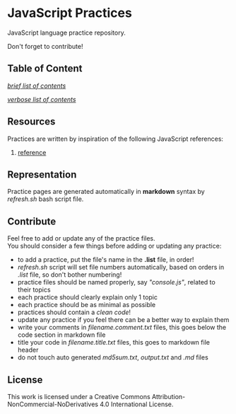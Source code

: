 # JavaScript Practices

JavaScript language practice repository.

Don't forget to contribute!

## Table of Content

[*brief list of contents*](./Brief.md)

[*verbose list of contents*](./List.md)

## Resources

Practices are written by inspiration of the following JavaScript references:  

1. [reference][1]

## Representation

Practice pages are generated automatically in **markdown** syntax by *refresh.sh* bash script file.  

## Contribute

Feel free to add or update any of the practice files.  
You should consider a few things before adding or updating any practice:

* to add a practice, put the file's name in the **.list** file, in order!
* *refresh.sh* script will set file numbers automatically, based on orders in *.list* file, so don't bother numbering!
* practice files should be named properly, say *"console.js"*, related to their topics
* each practice should clearly explain only 1 topic
* each practice should be as minimal as possible
* practices should contain a *clean code*!
* update any practice if you feel there can be a better way to explain them
* write your comments in *filename.comment.txt* files, this goes below the code section in markdown file
* title your code in *filename.title.txt* files, this goes to markdown file header
* do not touch auto generated *md5sum.txt*, *output.txt* and *.md* files

## License

This work is licensed under a Creative Commons Attribution-NonCommercial-NoDerivatives 4.0 International License.

[1]: #

